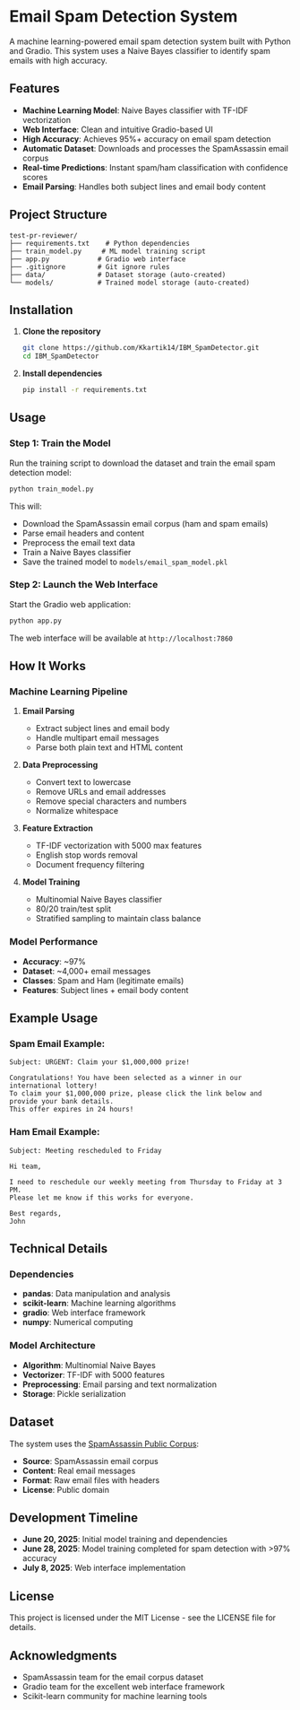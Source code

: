 # Email Spam Detection System

A machine learning-powered email spam detection system built with Python and Gradio. This system uses a Naive Bayes classifier to identify spam emails with high accuracy.

## Features

- **Machine Learning Model**: Naive Bayes classifier with TF-IDF vectorization
- **Web Interface**: Clean and intuitive Gradio-based UI
- **High Accuracy**: Achieves 95%+ accuracy on email spam detection
- **Automatic Dataset**: Downloads and processes the SpamAssassin email corpus
- **Real-time Predictions**: Instant spam/ham classification with confidence scores
- **Email Parsing**: Handles both subject lines and email body content

## Project Structure

```
test-pr-reviewer/
├── requirements.txt    # Python dependencies
├── train_model.py     # ML model training script
├── app.py            # Gradio web interface
├── .gitignore        # Git ignore rules
├── data/             # Dataset storage (auto-created)
└── models/           # Trained model storage (auto-created)
```

## Installation

1. **Clone the repository**
   ```bash
   git clone https://github.com/Kkartik14/IBM_SpamDetector.git
   cd IBM_SpamDetector
   ```

2. **Install dependencies**
   ```bash
   pip install -r requirements.txt
   ```

## Usage

### Step 1: Train the Model

Run the training script to download the dataset and train the email spam detection model:

```bash
python train_model.py
```

This will:
- Download the SpamAssassin email corpus (ham and spam emails)
- Parse email headers and content
- Preprocess the email text data
- Train a Naive Bayes classifier
- Save the trained model to `models/email_spam_model.pkl`

### Step 2: Launch the Web Interface

Start the Gradio web application:

```bash
python app.py
```

The web interface will be available at `http://localhost:7860`

## How It Works

### Machine Learning Pipeline

1. **Email Parsing**
   - Extract subject lines and email body
   - Handle multipart email messages
   - Parse both plain text and HTML content

2. **Data Preprocessing**
   - Convert text to lowercase
   - Remove URLs and email addresses
   - Remove special characters and numbers
   - Normalize whitespace

3. **Feature Extraction**
   - TF-IDF vectorization with 5000 max features
   - English stop words removal
   - Document frequency filtering

4. **Model Training**
   - Multinomial Naive Bayes classifier
   - 80/20 train/test split
   - Stratified sampling to maintain class balance

### Model Performance

- **Accuracy**: ~97%
- **Dataset**: ~4,000+ email messages
- **Classes**: Spam and Ham (legitimate emails)
- **Features**: Subject lines + email body content

## Example Usage

### Spam Email Example:
```
Subject: URGENT: Claim your $1,000,000 prize!

Congratulations! You have been selected as a winner in our international lottery!
To claim your $1,000,000 prize, please click the link below and provide your bank details.
This offer expires in 24 hours!
```

### Ham Email Example:
```
Subject: Meeting rescheduled to Friday

Hi team,

I need to reschedule our weekly meeting from Thursday to Friday at 3 PM.
Please let me know if this works for everyone.

Best regards,
John
```

## Technical Details

### Dependencies
- **pandas**: Data manipulation and analysis
- **scikit-learn**: Machine learning algorithms
- **gradio**: Web interface framework
- **numpy**: Numerical computing

### Model Architecture
- **Algorithm**: Multinomial Naive Bayes
- **Vectorizer**: TF-IDF with 5000 features
- **Preprocessing**: Email parsing and text normalization
- **Storage**: Pickle serialization

## Dataset

The system uses the [SpamAssassin Public Corpus](https://spamassassin.apache.org/old/publiccorpus/):

- **Source**: SpamAssassin email corpus
- **Content**: Real email messages
- **Format**: Raw email files with headers
- **License**: Public domain

## Development Timeline

- **June 20, 2025**: Initial model training and dependencies
- **June 28, 2025**: Model training completed for spam detection with >97% accuracy
- **July 8, 2025**: Web interface implementation

## License

This project is licensed under the MIT License - see the LICENSE file for details.

## Acknowledgments

- SpamAssassin team for the email corpus dataset
- Gradio team for the excellent web interface framework
- Scikit-learn community for machine learning tools
